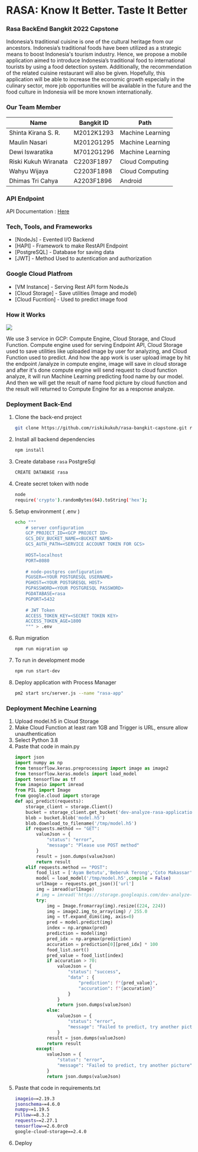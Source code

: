 # RASA: Know It Better. Taste It Better

### Rasa BackEnd Bangkit 2022 Capstone
Indonesia’s traditional cuisine is one of the cultural heritage from our ancestors. Indonesia’s traditional foods have been utilized as a strategic means to boost Indonesia's tourism industry. Hence, we propose a mobile application aimed to introduce Indonesia’s traditional food to international tourists by using a food detection system. Additionally, the recommendation of the related cuisine restaurant will also be given. Hopefully, this application will be able to increase the economic growth especially in the culinary sector, more job opportunities will be available in the future and the food culture in Indonesia will be more known internationally.

### Our Team Member
| Name  | Bangkit ID | Path |
| ------------- | ------------- | ------------- |
| Shinta Kirana S. R. | M2012K1293 | Machine Learning |
| Maulin Nasari | M2012G1295  | Machine Learning  |
| Dewi Iswaratika | M7012G1296  | Machine Learning  |
| Riski Kukuh Wiranata | C2203F1897  | Cloud Computing  |
| Wahyu Wijaya | C2203F1898  | Cloud Computing |
| Dhimas Tri Cahya | A2203F1896  | Android  |

### API Endpoint
API Documentation : [Here](http://34.101.98.51/documentation)

### Tech, Tools, and Frameworks
- [NodeJs] - Evented I/O Backend
- [HAPI] - Framework to make RestAPI Endpoint 
- [PostgreSQL] - Database for saving data
- [JWT] - Method Used to autentication and authorization

### Google Cloud Platfrom
- [VM Instance] - Serving Rest API form NodeJs
- [Cloud Storage] - Save utilities (Image and model)
- [Cloud Fucntion] -  Used to predict image food

### How it Works
![](https://i.ibb.co/M88CkMQ/Flowgcp.png)

We use 3 service in GCP: Compute Engine, Cloud Storage, and Cloud Function. Compute engine used for serving Endpoint API, Cloud Storage used to save utilities like uploaded image by user for analyzing, and Cloud Function used to predict. And how the app work is user upload image by hit the endpoint /analyze in compute engine, image will save in cloud storage and after it's done compute engine will send request to cloud function analyze, it will run Machine Learning predicting food name by our model. And then we will get the result of name food picture by cloud function and the result will returned to Compute Engine for as a response analyze.

### Deployment Back-End
1. Clone the back-end project
    ```bash
    git clone https://github.com/riskikukuh/rasa-bangkit-capstone.git rasa-bangkit-capstone
    ```
2. Install all backend dependencies
    ```bash
    npm install
    ```
3. Create database ```rasa``` PostgreSql
    ```bash
    CREATE DATABASE rasa
    ```
4. Create secret token with node
    ```bash
    node 
    require('crypto').randomBytes(64).toString('hex');
    ```
5. Setup environment ( .env )
    ```bash
    echo """ 
        # server configuration
        GCP_PROJECT_ID=<GCP PROJECT ID>
        GCS_DEV_BUCKET_NAME=<BUCKET NAME>
        GCS_AUTH_PATH=<SERVICE ACCOUNT TOKEN FOR GCS>
        
        HOST=localhost
        PORT=8080
         
        # node-postgres configuration
        PGUSER=<YOUR POSTGRESQL USERNAME>
        PGHOST=<YOUR POSTGRESQL HOST>
        PGPASSWORD=<YOUR POSTGRESQL PASSWORD>
        PGDATABASE=rasa
        PGPORT=5432
        
        # JWT Token
        ACCESS_TOKEN_KEY=<SECRET TOKEN KEY>
        ACCESS_TOKEN_AGE=1800
        """ > .env
    ```
6. Run migration
    ```bash
    npm run migration up
    ```
7. To run in development mode
    ```bash
    npm run start-dev
    ```
8. Deploy application with Process Manager
    ```bash
    pm2 start src/server.js --name "rasa-app"
    ```
    
### Deployment Mechine Learning
1. Upload model.h5 in Cloud Storage
2. Make Cloud Function at least ram 1GB and Trigger is URL, ensure allow unauthentication
3. Select Python 3.8
4. Paste that code in main.py
    ```python
    import json
    import numpy as np
    from tensorflow.keras.preprocessing import image as image2
    from tensorflow.keras.models import load_model
    import tensorflow as tf
    from imageio import imread
    from PIL import Image
    from google.cloud import storage
    def api_predict(requests):
        storage_client = storage.Client()
        bucket = storage_client.get_bucket('dev-analyze-rasa-application')
        blob = bucket.blob('model.h5')
        blob.download_to_filename('/tmp/model.h5')
        if requests.method == "GET":
            valueJson = {
                "status": "error",
                "message": "Please use POST method"
            }
            result = json.dumps(valueJson)
            return result
        elif requests.method == "POST":
            food_list = ['Ayam Betutu','Beberuk Terong','Coto Makassar','Gudeg','Kerak Telor','Mie Aceh','Nasi Kuning','Nasi Pecel','Papeda','Pempek','Peuyeum','Rawon','Rendang','Sate Madura','Serabi','Soto Banjar','Soto Lamongan','Tahu Sumedang']
            model = load_model('/tmp/model.h5',compile = False)
            urlImage = requests.get_json()['url']
            img = imread(urlImage)
            # img = imread('https://storage.googleapis.com/dev-analyze-rasa-application/pic4.jpg')
            try:
                img = Image.fromarray(img).resize((224, 224))
                img = image2.img_to_array(img) / 255.0                  
                img = tf.expand_dims(img, axis=0)                                              
                pred = model.predict(img)
                index = np.argmax(pred)
                prediction = model(img)
                pred_idx = np.argmax(prediction)
                accuration = prediction[0][pred_idx] * 100
                food_list.sort()
                pred_value = food_list[index]
                if accuration > 70:
                    valueJson = {
                        "status": "success",
                        "data" : {
                            "prediction": f"{pred_value}",
                            "accuration": f"{accuration}"
                        }
                    }
                    return json.dumps(valueJson)
                else:
                    valueJson = {
                        "status": "error",
                        "message": "Failed to predict, try another picture"
                    }
                result = json.dumps(valueJson)
                return result
            except:
                valueJson = {
                    "status": "error",
                    "message": "Failed to predict, try another picture"
                }
                return json.dumps(valueJson)
5. Paste that code in requirements.txt
    ```bash
    imageio==2.19.3
    jsonschema==4.6.0
    numpy==1.19.5
    Pillow==8.3.2
    requests==2.27.1
    tensorflow==2.6.0rc0
    google-cloud-storage==2.4.0 
     ```
6. Deploy

